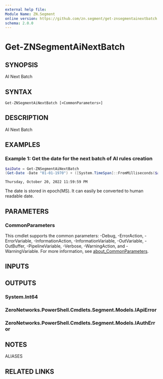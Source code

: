 ```yaml
---
external help file:
Module Name: ZN.Segment
online version: https://github.com/zn.segment/get-znsegmentainextbatch
schema: 2.0.0
---
```


# Get-ZNSegmentAiNextBatch

## SYNOPSIS
AI Next Batch

## SYNTAX

```
Get-ZNSegmentAiNextBatch [<CommonParameters>]
```

## DESCRIPTION
AI Next Batch

## EXAMPLES

### Example 1: Get the date for the next batch of AI rules creation
```powershell
$aiDate = Get-ZNSegmentAiNextBatch
(Get-Date -Date "01-01-1970") + ([System.TimeSpan]::FromMilliseconds($ai))
```

```output
Thursday, October 20, 2022 11:59:59 PM
```

The date is stored in epoch(MS).
It can easily be converted to human readable date.

## PARAMETERS

### CommonParameters
This cmdlet supports the common parameters: -Debug, -ErrorAction, -ErrorVariable, -InformationAction, -InformationVariable, -OutVariable, -OutBuffer, -PipelineVariable, -Verbose, -WarningAction, and -WarningVariable. For more information, see [about_CommonParameters](http://go.microsoft.com/fwlink/?LinkID=113216).

## INPUTS

## OUTPUTS

### System.Int64

### ZeroNetworks.PowerShell.Cmdlets.Segment.Models.IApiError

### ZeroNetworks.PowerShell.Cmdlets.Segment.Models.IAuthError

## NOTES

ALIASES

## RELATED LINKS

